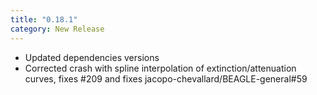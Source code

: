 ```yaml
---
title: "0.18.1"
category: New Release
---
```

- Updated dependencies versions
- Corrected crash with spline interpolation of extinction/attenuation curves, fixes #209 and fixes jacopo-chevallard/BEAGLE-general#59
